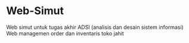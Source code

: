 # Web-Simut
Web simut untuk tugas akhir ADSI (analisis dan desain sistem informasi)<br>
Web managemen order dan inventaris toko jahit
